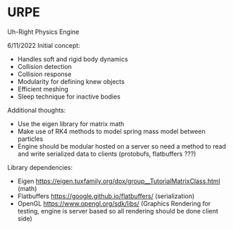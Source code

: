 # URPE
Uh-Right Physics Engine

6/11/2022
Initial concept:
  - Handles soft and rigid body dynamics
  - Collision detection
  - Collision response
  - Modularity for defining knew objects
  - Efficient meshing
  - Sleep technique for inactive bodies

Additional thoughts:
  - Use the eigen library for matrix math
  - Make use of RK4 methods to model spring mass model between particles
  - Engine should be modular hosted on a server so need a method to read and write serialized data to clients (protobufs, flatbuffers ???)

Library dependencies:
  - Eigen https://eigen.tuxfamily.org/dox/group__TutorialMatrixClass.html (math)
  - Flatbuffers https://google.github.io/flatbuffers/ (serialization)
  - OpenGL https://www.opengl.org/sdk/libs/ (Graphics Rendering for testing, engine is server based so all rendering should be done client side)
